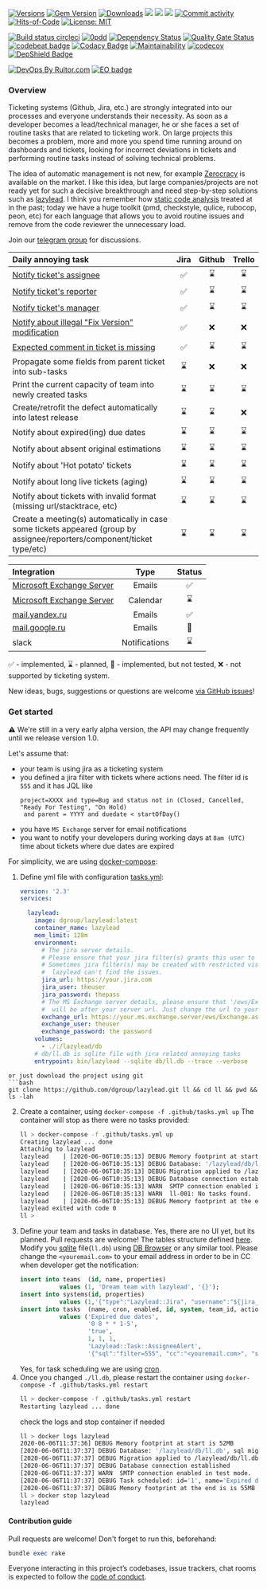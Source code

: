 [![Versions](https://img.shields.io/badge/semver-2.0-green)](https://semver.org/spec/v2.0.0.html)
[![Gem Version](https://badge.fury.io/rb/lazylead.svg)](https://rubygems.org/gems/lazylead)
[![Downloads](https://ruby-gem-downloads-badge.herokuapp.com/lazylead?type=total)](https://rubygems.org/gems/lazylead)
[![](https://img.shields.io/docker/pulls/dgroup/lazylead.svg)](https://hub.docker.com/r/dgroup/lazylead "Image pulls")
[![](https://images.microbadger.com/badges/image/dgroup/lazylead.svg)](https://microbadger.com/images/dgroup/lazylead "Image layers")
[![](https://images.microbadger.com/badges/version/dgroup/lazylead.svg)](https://microbadger.com/images/dgroup/lazylead "Image version")
[![Commit activity](https://img.shields.io/github/commit-activity/y/dgroup/lazylead.svg?style=flat-square)](https://github.com/dgroup/lazylead/graphs/commit-activity)
[![Hits-of-Code](https://hitsofcode.com/github/dgroup/lazylead)](https://hitsofcode.com/view/github/dgroup/lazylead)
[![License: MIT](https://img.shields.io/github/license/mashape/apistatus.svg)](./license.txt)

[![Build status circleci](https://circleci.com/gh/dgroup/lazylead.svg?style=shield)](https://circleci.com/gh/dgroup/lazylead)
[![0pdd](http://www.0pdd.com/svg?name=dgroup/lazylead)](http://www.0pdd.com/p?name=dgroup/lazylead)
[![Dependency Status](https://requires.io/github/dgroup/lazylead/requirements.svg?branch=master)](https://requires.io/github/dgroup/lazylead/requirements/?branch=master)
[![Quality Gate Status](https://sonarcloud.io/api/project_badges/measure?project=dgroup_lazylead&metric=alert_status)](https://sonarcloud.io/dashboard?id=dgroup_lazylead)
[![codebeat badge](https://codebeat.co/badges/f3bc8c19-5986-413f-89c4-c869b1e9b705)](https://codebeat.co/projects/github-com-dgroup-lazylead-master)
[![Codacy Badge](https://app.codacy.com/project/badge/Grade/e1ec2d63ff9040d99c934e3c05c24abe)](https://www.codacy.com/manual/dgroup/lazylead?utm_source=github.com&amp;utm_medium=referral&amp;utm_content=dgroup/lazylead&amp;utm_campaign=Badge_Grade)
[![Maintainability](https://api.codeclimate.com/v1/badges/e873a41b1c76d7b2d6ae/maintainability)](https://codeclimate.com/github/dgroup/lazylead/maintainability)
[![codecov](https://codecov.io/gh/dgroup/lazylead/branch/master/graph/badge.svg)](https://codecov.io/gh/dgroup/lazylead)
[![DepShield Badge](https://depshield.sonatype.org/badges/dgroup/lazylead/depshield.svg)](https://depshield.github.io)

[![DevOps By Rultor.com](http://www.rultor.com/b/dgroup/lazylead)](http://www.rultor.com/p/dgroup/lazylead)
[![EO badge](http://www.elegantobjects.org/badge.svg)](http://www.elegantobjects.org/#principles)

### Overview
Ticketing systems (Github, Jira, etc.) are strongly integrated into our processes and everyone understands their necessity. As soon as a developer becomes a lead/technical manager, he or she faces a set of routine tasks that are related to ticketing work. On large projects this becomes a problem, more and more you spend time running around on dashboards and tickets, looking for incorrect deviations in tickets and performing routine tasks instead of solving technical problems.

The idea of automatic management is not new, for example [Zerocracy](https://www.zerocracy.com/) is available on the market. 
I like this idea, but large companies/projects are not ready yet for such a decisive breakthrough and need step-by-step solutions such as [lazylead](https://github.com/dgroup/lazylead). 
I think you remember how [static code analysis](https://en.wikipedia.org/wiki/Static_program_analysis) treated at in the past; today we have a huge toolkit (pmd, checkstyle, qulice, rubocop, peon, etc) for each language that allows you to avoid routine issues and remove from the code reviewer the unnecessary load.
 
Join our [telegram group](https://t.me/lazyleads) for discussions.

| Daily annoying task                                                    | Jira  | Github | Trello |
| :--------------------------------------------------------------------- | :---: | :----: | :----: |
| [Notify ticket's assignee](lib/lazylead/task/alert.rb)                 | ✅ | ⌛ | ⌛ |
| [Notify ticket's reporter](lib/lazylead/task/alert.rb)                 | ✅ | ⌛ | ⌛ |
| [Notify ticket's manager](lib/lazylead/task/alert.rb)                  | ✅ | ⌛ | ⌛ |
| [Notify about illegal "Fix Version" modification](lib/lazylead/task/fix_version.rb) | ✅ | ❌ | ❌ | 
| [Expected comment in ticket is missing](lib/lazylead/task/missing_comment.rb) | ✅ | ⌛ | ⌛ |
| Propagate some fields from parent ticket into sub-tasks                | ⌛ | ❌ | ❌ |  
| Print the current capacity of team into newly created tasks            | ⌛ | ⌛ | ⌛ |  
| Create/retrofit the defect automatically into latest release           | ⌛ | ⌛ | ❌ |  
| Notify about expired(ing) due dates                                    | ⌛ | ⌛ | ⌛ |
| Notify about absent original estimations                               | ⌛ | ⌛ | ⌛ |
| Notify about 'Hot potato' tickets                                      | ⌛ | ⌛ | ⌛ |
| Notify about long live tickets (aging)                                 | ⌛ | ⌛ | ⌛ |
| Notify about tickets with invalid format (missing url/stacktrace, etc) | ⌛ | ⌛ | ⌛ |
| Create a meeting(s) automatically in case some tickets appeared (group by assignee/reporters/component/ticket type/etc) | ⌛ | ⌛ | ⌛ |

| Integration                                           | Type          | Status |
| :---------------------------------------------------- | :-----------: | :----: |
| [Microsoft Exchange Server](lib/lazylead/exchange.rb) | Emails        | ✅ |
| [Microsoft Exchange Server](lib/lazylead/exchange.rb) | Calendar      | ⌛ |
| [mail.yandex.ru](lib/lazylead/postman.rb)             | Emails        | ✅ |
| [mail.google.ru](lib/lazylead/postman.rb)             | Emails        | 🌵 |
| slack                                                 | Notifications | ⌛ |

✅ - implemented, ⌛ - planned, 🌵 - implemented, but not tested, ❌ - not supported by ticketing system.

New ideas, bugs, suggestions or questions are welcome [via GitHub issues](https://github.com/dgroup/lazylead/issues/new)!

### Get started
:warning: We're still in a very early alpha version, the API may change frequently until we release version 1.0.

Let's assume that:
  - your team is using jira as a ticketing system
  - you defined a jira filter with tickets where actions need. The filter id is `555` and it has JQL like
    ```text
    project=XXXX and type=Bug and status not in (Closed, Cancelled, "Ready For Testing", "On Hold) 
     and parent = YYYY and duedate < startOfDay()
    ```
  - you have `MS Exchange` server for email notifications
  - you want to notify your developers during working days at `8am (UTC)` time about tickets where due dates are expired

For simplicity, we are using [docker-compose](https://docs.docker.com/compose/):
 1. Define yml file with configuration [tasks.yml](.github/tasks.yml):
    ```yml
    version: '2.3'
    services:
    
      lazylead:
        image: dgroup/lazylead:latest
        container_name: lazylead
        mem_limit: 128m
        environment:
          # The jira server details.
          # Please ensure that your jira filter(s) grants this user to see issues.
          # Sometimes jira filter(s) may be created with restricted visibility, thus
          #  lazylead can't find the issues. 
          jira_url: https://your.jira.com
          jira_user: theuser
          jira_password: thepass
          # The MS Exchange server details, please ensure that '/ews/Exchange.asm` 
          #  will be after your server url. Just change the url to your server.
          exchange_url: https://your.ms.exchange.server/ews/Exchange.asmx
          exchange_user: theuser
          exchange_password: the password
        volumes:
          - ./:/lazylead/db
        # db/ll.db is sqlite file with jira related annoying tasks
        entrypoint: bin/lazylead --sqlite db/ll.db --trace --verbose
   ```
   or just download the project using git
   ```bash
   git clone https://github.com/dgroup/lazylead.git ll && cd ll && pwd && ls -lah
   ```
 2. Create a container, using `docker-compose -f .github/tasks.yml up`
    The container will stop as there were no tasks provided:
    ```bash
    ll > docker-compose -f .github/tasks.yml up                                                                                                           100% 🔋  13:35:04
    Creating lazylead ... done
    Attaching to lazylead
    lazylead    | [2020-06-06T10:35:13] DEBUG Memory footprint at start is 52MB
    lazylead    | [2020-06-06T10:35:13] DEBUG Database: '/lazylead/db/ll.db', sql migration dir: '/lazylead/upgrades/sqlite'
    lazylead    | [2020-06-06T10:35:13] DEBUG Migration applied to /lazylead/db/ll.db from /lazylead/upgrades/sqlite
    lazylead    | [2020-06-06T10:35:13] DEBUG Database connection established
    lazylead    | [2020-06-06T10:35:13] WARN  SMTP connection enabled in test mode.
    lazylead    | [2020-06-06T10:35:13] WARN  ll-001: No tasks found.
    lazylead    | [2020-06-06T10:35:13] DEBUG Memory footprint at the end is 66MB
    lazylead exited with code 0
    ll > 
    ```
 3. Define your team and tasks in database. 
    Yes, there are no UI yet, but its planned. Pull requests are welcome! 
    The tables structure defined [here](upgrades/sqlite/001-install-main-lazylead-tables.sql).
    Modify you [sqlite](https://sqlite.com/index.html) file(`ll.db`) using [DB Browser](https://sqlitebrowser.org/) or any similar tool.
    Please change the `<youremail.com>` to your email address in order to be in CC when developer get the notification:
    ```sql
    insert into teams  (id, name, properties) 
               values (1, 'Dream team with lazylead', '{}');
    insert into systems(id, properties)    
               values (1,'{"type":"Lazylead::Jira", "username":"${jira_user}", "password":"${jira_password}", "site":"${jira_url}", "context_path":""}');
    insert into tasks  (name, cron, enabled, id, system, team_id, action, properties)
               values ('Expired due dates', 
                       '0 8 * * 1-5', 
                       'true',
                       1, 1, 1, 
                       'Lazylead::Task::AssigneeAlert',
                       '{"sql":"filter=555", "cc":"<youremail.com>", "subject":"[LL] Expired due dates", "template":"lib/messages/due_date_expired.erb", "postman":"Lazylead::Exchange"}');
    
    ```
    Yes, for task scheduling we are using [cron](https://crontab.guru).
 4. Once you changed `./ll.db`, please restart the container using `docker-compose -f .github/tasks.yml restart`
    ```bash
    ll > docker-compose -f .github/tasks.yml restart                                                                                                      100% 🔋  14:37:19
    Restarting lazylead ... done
    ```
    check the logs and stop container if needed
    ```bash
    ll > docker logs lazylead
    2020-06-06T11:37:36] DEBUG Memory footprint at start is 52MB
    [2020-06-06T11:37:37] DEBUG Database: '/lazylead/db/ll.db', sql migration dir: '/lazylead/upgrades/sqlite'
    [2020-06-06T11:37:37] DEBUG Migration applied to /lazylead/db/ll.db from /lazylead/upgrades/sqlite
    [2020-06-06T11:37:37] DEBUG Database connection established
    [2020-06-06T11:37:37] WARN  SMTP connection enabled in test mode.
    [2020-06-06T11:37:37] DEBUG Task scheduled: id='1', name='Expired due dates', cron='0 8 * * 1-5', system='1', action='Lazylead::Task::AssigneeAlert', team_id='1', description='', enabled='true', properties='{"sql":"filter=555", "cc":"my.email@google.com", "subject":"[LL] Expired due dates", "template":"lib/messages/due_date_expired.erb", "postman":"Lazylead::Exchange"}'
    [2020-06-06T11:37:37] DEBUG Memory footprint at the end is is 55MB
    ll > docker stop lazylead                                                                                                                            
    lazylead
    ```

#### Contribution guide
Pull requests are welcome! 
Don't forget to run this, beforehand:
```ruby
bundle exec rake
```
Everyone interacting in this project’s codebases, issue trackers, chat rooms is expected to follow the [code of conduct](.github/CODE_OF_CONDUCT.md).
